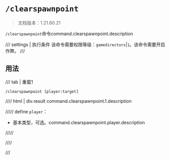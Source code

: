 # `/clearspawnpoint`

> 文档版本：1.21.60.21

`/clearspawnpoint`命令command.clearspawnpoint.description

/// settings | 执行条件
该命令需要权限等级：`gamedirectors`|`1`。该命令需要开启作弊。
///

## 用法

/// tab | 重载1
```mcfunction
/clearspawnpoint [player:target]
```

//// html | div.result
command.clearspawnpoint.1.description

///// define
`player`：<!-- md:samp target -->

- 基本类型，可选。command.clearspawnpoint.player.description


/////

////

///
